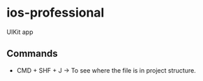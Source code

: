 # ios-professional
UIKit app

## Commands
- CMD + SHF + J -> To see where the file is in project structure.

